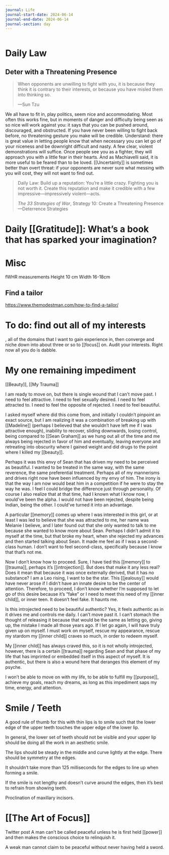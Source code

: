 ```yaml
---
journal: Life
journal-start-date: 2024-06-14
journal-end-date: 2024-06-14
journal-section: day
---
```


```calendar-nav
```

# Daily Law
## Deter with a Threatening Presence

> When opponents are unwilling to fight with you, it is because they think it is contrary to their interests, or because you have misled them into thinking so.
> 
> —Sun Tzu

We all have to fit in, play politics, seem nice and accommodating. Most often this works fine, but in moments of danger and difficulty being seen as so nice will work against you: it says that you can be pushed around, discouraged, and obstructed. If you have never been willing to fight back before, no threatening gesture you make will be credible. Understand: there is great value in letting people know that when necessary you can let go of your niceness and be downright difficult and nasty. A few clear, violent demonstrations will suffice. Once people see you as a fighter, they will approach you with a little fear in their hearts. And as Machiavelli said, it is more useful to be feared than to be loved. [[Uncertainty]] is sometimes better than overt threat: if your opponents are never sure what messing with you will cost, they will not want to find out.

> Daily Law: Build up a reputation: You’re a little crazy. Fighting you is not worth it. Create this reputation and make it credible with a few impressive—impressively violent—acts.
> 
> _The 33 Strategies of War_, Strategy 10: Create a Threatening Presence—Deterrence Strategies

# Daily [[Gratitude]]: What’s a book that has sparked your imagination?


# Misc

fWHR measurements
Height 10 cm 
Width 16-18cm

## Find a tailor
https://www.themodestman.com/how-to-find-a-tailor/

# To do: find out all of my interests
, all of the domains that I want to gain experience in, then converge and niche down into about three or so to [[focus]] on. Audit your interests. Right now all you do is dabble. 

# My one remaining impediment
[[Beauty]], [[My Trauma]]


I am ready to move on, but there is single wound that I can’t move past. I need to feel attractive. I need to feel sexually desired. I need to feel attracted to. I need to feel the opposite of rejected. I need to feel beautiful.

I asked myself where did this come from, and initially I couldn’t pinpoint an exact source, but I am realizing it was a combination of breaking up with [[Madeline]] (perhaps I believed that she wouldn’t have left me if I was attractive enough), inability to recover, sliding downwards, losing control, being compared to [[Sean Graham]] as we hung out all of the time and me always being rejected in favor of him and eventually, leaving everyone and retreating into obscurity where I gained weight and did drugs to the point where I killed my [[beauty]]. 

Perhaps it was this envy of Sean that has driven my need to be perceived as beautiful. I wanted to be treated in the same way, with the same reverence, the same preferential treatment. Perhaps all of my mannerisms and drives right now have been influenced by my envy of him. The irony is that the way I am now would beat him in a competition if he were to stay the way he was. I feel I could bridge the difference just through personality. Of course I also realize that at that time, had I known what I know now, I would’ve been the alpha. I would not have been rejected, despite being Indian, being the other. I could’ve turned it into an advantage. 

A particular [[memory]] comes up where I was interested in this girl, or at least I was led to believe that she was attracted to me, her name was Melanie I believe, and I later found out that she only wanted to talk to me because she wanted to know more about Sean. Perhaps I didn’t admit it to myself at the time, but that broke my heart, when she rejected my advances and then started talking about Sean. It made me feel as if I was a second-class human. I don’t want to feel second-class, specifically because I know that that’s not me.

Now I don’t know how to proceed. Sure, I have tied this [[memory]] to [[trauma]], perhaps it’s [[introjection]]. But does that make it any less real? Does it mean that because it was once externally derived, that it has no substance? I am a Leo rising, I want to be the star. This [[jealousy]] would have never arose if I didn’t have an innate desire to be the center of attention. Therefore, to proceed, I don’t know whether I’m supposed to let go of this desire because it’s “fake” or I need to meet this need of my [[inner child]], or inner teen. It doesn’t feel fake. It haunts me. 

Is this introjected need to be beautiful authentic? Yes, it feels authentic as in it drives me and controls me daily. I can’t move past it. I can’t stomach the thought of releasing it because that would be the same as letting go, giving up, the mistake I made all those years ago. If I let go again, I will have truly given up on myself. I must work on myself, rescue my appearance, rescue my stardom my [[inner child]] craves so much, in order to redeem myself. 

My [[inner child]] has always craved this, so it is not wholly introjected, however, there is a certain [[trauma]] regarding Sean and that phase of my life that has imprinted or embedded itself in this aspect of myself. It is authentic, but there is also a wound here that deranges this element of my psyche. 

I won’t be able to move on with my life, to be able to fulfill my [[purpose]], achieve my goals, reach my dreams, as long as this impediment saps my time, energy, and attention. 

# Smile / Teeth

A good rule of thumb for this with thin lips is to smile such that the lower edge of the upper teeth touches the upper edge of the lower lip.

In general, the lower set of teeth should not be visible and your upper lip should be doing all the work in an aesthetic smile. 

The lips should be steady in the middle and curve lightly at the edge. There should be symmetry at the edges.

It shouldn’t take more than 125 milliseconds for the edges to line up when forming a smile. 

If the smile is not lengthy and doesn’t curve around the edges, then it’s best to refrain from showing teeth. 

Proclination of maxillary incisors. 


# [[The Art of Focus]]

Twitter post 
A man can't be called peaceful unless he is first held [[power]] and then makes the conscious choice to relinquish it.

A weak man cannot claim to be peaceful without never having held a sword. 